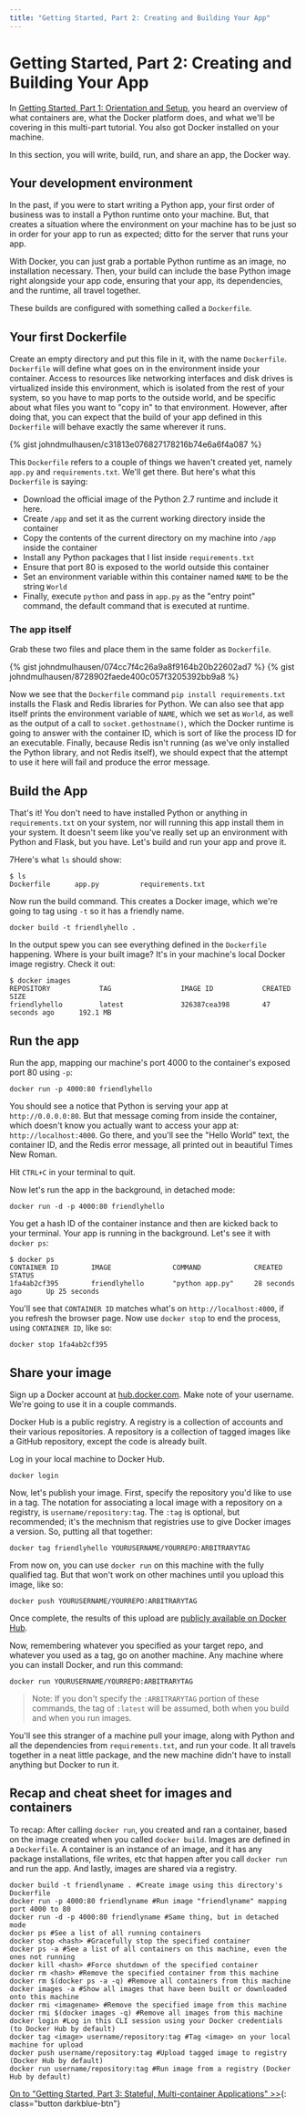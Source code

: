 ```yaml
---
title: "Getting Started, Part 2: Creating and Building Your App"
---
```


# Getting Started, Part 2: Creating and Building Your App

In [Getting Started, Part 1: Orientation and Setup](index.md), you heard an
overview of what containers are, what the
Docker platform does, and what we'll be covering in this multi-part tutorial.
You also got Docker installed on your machine.

In this section, you will write, build, run, and share an app, the Docker way.

## Your development environment

In the past, if you were to start writing a Python app, your first
order of business was to install a Python runtime onto your machine. But,
that creates a situation where the environment on your machine has to be just
so in order for your app to run as expected; ditto for the server that runs
your app.

With Docker, you can just grab a portable Python runtime as an image, no
installation necessary. Then, your build can include the base Python image
right alongside your app code, ensuring that your app, its dependencies, and the
runtime, all travel together.

These builds are configured with something called a `Dockerfile`.

## Your first Dockerfile

Create an empty directory and put this file in it, with the name `Dockerfile`.
`Dockerfile` will define what goes on in the environment inside your
container. Access to resources like networking interfaces and disk drives is
virtualized inside this environment, which is isolated from the rest of your
system, so you have to map ports to the outside world, and
be specific about what files you want to "copy in" to that environment. However,
after doing that, you can expect that the build of your app defined in this
`Dockerfile` will behave exactly the same wherever it runs.

{% gist johndmulhausen/c31813e076827178216b74e6a6f4a087 %}

This `Dockerfile` refers to a couple of things we haven't created yet, namely
`app.py` and `requirements.txt`. We'll get there. But here's what this
`Dockerfile` is saying:

- Download the official image of the Python 2.7 runtime and include it here.
- Create `/app` and set it as the current working directory inside the container
- Copy the contents of the current directory on my machine into `/app` inside the container
- Install any Python packages that I list inside `requirements.txt`
- Ensure that port 80 is exposed to the world outside this container
- Set an environment variable within this container named `NAME` to be the string `World`
- Finally, execute `python` and pass in `app.py` as the "entry point" command,
  the default command that is executed at runtime.

### The app itself

Grab these two files and place them in the same folder as `Dockerfile`.

{% gist johndmulhausen/074cc7f4c26a9a8f9164b20b22602ad7 %}
{% gist johndmulhausen/8728902faede400c057f3205392bb9a8 %}

Now we see that the `Dockerfile` command `pip install requirements.txt` installs
the Flask and Redis libraries for Python. We can also see that app itself
prints the environment variable of `NAME`, which we set as `World`, as well as
the output of a call to `socket.gethostname()`, which the Docker runtime is
going to answer with the container ID, which is sort of like the process ID for
an executable. Finally, because Redis isn't running
(as we've only installed the Python library, and not Redis itself), we should
expect that the attempt to use it here will fail and produce the error message.

## Build the App

That's it! You don't need to have installed Python or anything in
`requirements.txt` on your system, nor will running this app install them in
your system. It doesn't seem like you've really set up an environment with
Python and Flask, but you have. Let's build and run your app and prove it.

7Here's what `ls` should show:

```shell
$ ls
Dockerfile		app.py			requirements.txt
```

Now run the build command. This creates a Docker image, which we're going to
tag using `-t` so it has a friendly name.

```shell
docker build -t friendlyhello .
```

In the output spew you can see everything defined in the `Dockerfile` happening.
Where is your built image? It's in your machine's local Docker image registry.
Check it out:

```shell
$ docker images
REPOSITORY            TAG                 IMAGE ID            CREATED             SIZE
friendlyhello         latest              326387cea398        47 seconds ago      192.1 MB
```

## Run the app

Run the app, mapping our machine's port 4000 to the container's exposed port 80
using `-p`:

```shell
docker run -p 4000:80 friendlyhello
```

You should see a notice that Python is serving your app at `http://0.0.0.0:80`.
But that message coming from inside the container, which doesn't know you
actually want to access your app at: `http://localhost:4000`. Go there, and
you'll see the "Hello World" text, the container ID, and the Redis error
message, all printed out in beautiful Times New Roman.

Hit `CTRL+C` in your terminal to quit.

Now let's run the app in the background, in detached mode:

```shell
docker run -d -p 4000:80 friendlyhello
```

You get a hash ID of the container instance and then are kicked back to your
terminal. Your app is running in the background. Let's see it with `docker ps`:

```shell
$ docker ps
CONTAINER ID        IMAGE               COMMAND             CREATED             STATUS
1fa4ab2cf395        friendlyhello       "python app.py"     28 seconds ago      Up 25 seconds
```

You'll see that `CONTAINER ID` matches what's on `http://localhost:4000`, if you
refresh the browser page. Now use `docker stop` to end the process, using
`CONTAINER ID`, like so:

```shell
docker stop 1fa4ab2cf395
```

## Share your image

Sign up a Docker account at [hub.docker.com](https://hub.docker.com/).
Make note of your username. We're going to use it in a couple commands.

Docker Hub is a public registry. A registry is a collection of accounts and
their various repositories. A repository is a collection of tagged images like a
GitHub repository, except the code is already built.

Log in your local machine to Docker Hub.

```shell
docker login
```

Now, let's publish your image. First, specify the repository you'd like to use
in a tag. The notation for associating a local image with a repository on a
registry, is `username/repository:tag`. The `:tag` is optional, but recommended;
it's the mechnism that registries use to give Docker images a version. So,
putting all that together:

```shell
docker tag friendlyhello YOURUSERNAME/YOURREPO:ARBITRARYTAG
```

From now on, you can use `docker run` on this machine with the fully qualified
tag. But that won't work on other machines until you upload this image, like so:

```shell
docker push YOURUSERNAME/YOURREPO:ARBITRARYTAG
```

Once complete, the results of this upload are [publicly available
on Docker Hub](https://hub.docker.com/).

Now, remembering whatever you specified as your target repo, and whatever you
used as a tag, go on another machine. Any machine where you can install Docker,
and run this command:

```shell
docker run YOURUSERNAME/YOURREPO:ARBITRARYTAG
```

> Note: If you don't specify the `:ARBITRARYTAG` portion of these commands,
  the tag of `:latest` will be assumed, both when you build and when you run
  images.

You'll see this stranger of a machine pull your image, along with Python and all
the dependencies from `requirements.txt`, and run your code. It all travels
together in a neat little package, and the new machine didn't have to install
anything but Docker to run it.

## Recap and cheat sheet for images and containers

To recap: After calling `docker run`, you created and ran a container, based on
the image created when you called `docker build`. Images are defined in a
`Dockerfile`. A container is an instance of an image, and it has any package
installations, file writes, etc that happen after you call `docker run` and run
the app. And lastly, images are shared via a registry.

```shell
docker build -t friendlyname . #Create image using this directory's Dockerfile
docker run -p 4000:80 friendlyname #Run image "friendlyname" mapping port 4000 to 80
docker run -d -p 4000:80 friendlyname #Same thing, but in detached mode
docker ps #See a list of all running containers
docker stop <hash> #Gracefully stop the specified container
docker ps -a #See a list of all containers on this machine, even the ones not running
docker kill <hash> #Force shutdown of the specified container
docker rm <hash> #Remove the specified container from this machine
docker rm $(docker ps -a -q) #Remove all containers from this machine
docker images -a #Show all images that have been built or downloaded onto this machine
docker rmi <imagename> #Remove the specified image from this machine
docker rmi $(docker images -q) #Remove all images from this machine
docker login #Log in this CLI session using your Docker credentials (to Docker Hub by default)
docker tag <image> username/repository:tag #Tag <image> on your local machine for upload
docker push username/repository:tag #Upload tagged image to registry (Docker Hub by default)
docker run username/repository:tag #Run image from a registry (Docker Hub by default)
```

[On to "Getting Started, Part 3: Stateful, Multi-container Applications" >>](part3.md){: class="button darkblue-btn"}
